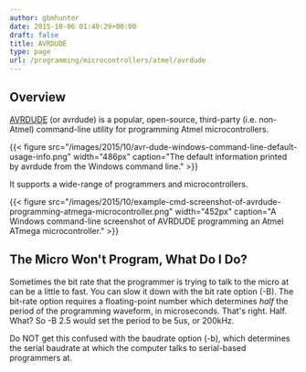 ```yaml
---
author: gbmhunter
date: 2015-10-06 01:40:29+00:00
draft: false
title: AVRDUDE
type: page
url: /programming/microcontrollers/atmel/avrdude
---
```


## Overview

[AVRDUDE](http://www.nongnu.org/avrdude/) (or avrdude) is a popular, open-source, third-party (i.e. non-Atmel) command-line utility for programming Atmel microcontrollers.

{{< figure src="/images/2015/10/avr-dude-windows-command-line-default-usage-info.png" width="486px" caption="The default information printed by avrdude from the Windows command line."  >}}

It supports a wide-range of programmers and microcontrollers.

{{< figure src="/images/2015/10/example-cmd-screenshot-of-avrdude-programming-atmega-microcontroller.png" width="452px" caption="A Windows command-line screenshot of AVRDUDE programming an Atmel ATmega microcontroller."  >}}

## The Micro Won't Program, What Do I Do?

Sometimes the bit rate that the programmer is trying to talk to the micro at can be a little to fast. You can slow it down with the bit rate option (-B). The bit-rate option requires a floating-point number which determines _half_ the period of the programming waveform, in microseconds. That's right. Half. What? So -B 2.5 would set the period to be 5us, or 200kHz.

Do NOT get this confused with the baudrate option (-b), which determines the serial baudrate at which the computer talks to serial-based programmers at.
